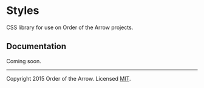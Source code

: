# Styles

CSS library for use on Order of the Arrow projects.

## Documentation

Coming soon.

---
Copyright 2015 Order of the Arrow. Licensed [MIT](LICENSE).
